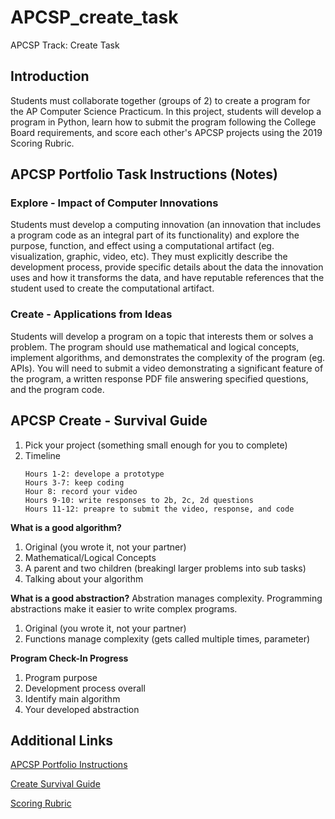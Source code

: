 # APCSP_create_task
APCSP Track: Create Task

## Introduction
Students must collaborate together (groups of 2) to create a program for the AP Computer Science Practicum. In this project, students will develop a program in Python, learn how to submit the program following the College Board requirements, and score each other's APCSP projects using the 2019 Scoring Rubric.

## APCSP Portfolio Task Instructions (Notes)

### Explore - Impact of Computer Innovations
Students must develop a computing innovation (an innovation that includes a program code as an integral part of its functionality) and explore the purpose, function, and effect using a computational artifact (eg. visualization, graphic, video, etc). They must explicitly describe the development process, provide specific details about the data the innovation uses and how it transforms the data, and have reputable references that the student used to create the computational artifact. 

### Create - Applications from Ideas
Students will develop a program on a topic that interests them or solves a problem. The program should use mathematical and logical concepts, implement algorithms, and demonstrates the complexity of the program (eg. APIs).  You will need to submit a video demonstrating a significant feature of the program, a written response PDF file answering specified questions, and the program code.

## APCSP Create - Survival Guide
1. Pick your project (something small enough for you to complete)
2. Timeline
	```
	Hours 1-2: develope a prototype
	Hours 3-7: keep coding
	Hour 8: record your video
	Hours 9-10: write responses to 2b, 2c, 2d questions
	Hours 11-12: preapre to submit the video, response, and code
	```

**What is a good algorithm?**
1. Original (you wrote it, not your partner)
2. Mathematical/Logical Concepts
3. A parent and two children (breakingl larger problems into sub tasks)
4. Talking about your algorithm 

**What is a good abstraction?**
Abstration manages complexity. Programming abstractions make it easier to write complex programs.
1. Original (you wrote it, not your partner)
2. Functions manage complexity (gets called multiple times, parameter)

**Program Check-In Progress**
1. Program purpose
2. Development process overall 
3. Identify main algorithm
4. Your developed abstraction 

## Additional Links 
[APCSP Portfolio Instructions](https://drive.google.com/file/d/1zlmKvUxOEjHd7ljeljaJ20hch_WhVnG6/view)

[Create Survival Guide](https://drive.google.com/file/d/1i5xVDuTDekpYoMKyJksr_aKE0MpfDLRr/view)

[Scoring Rubric](https://drive.google.com/file/d/1ZEZQpuVjIGdtOsrR9En5xuJiBMLymMKr/view)

